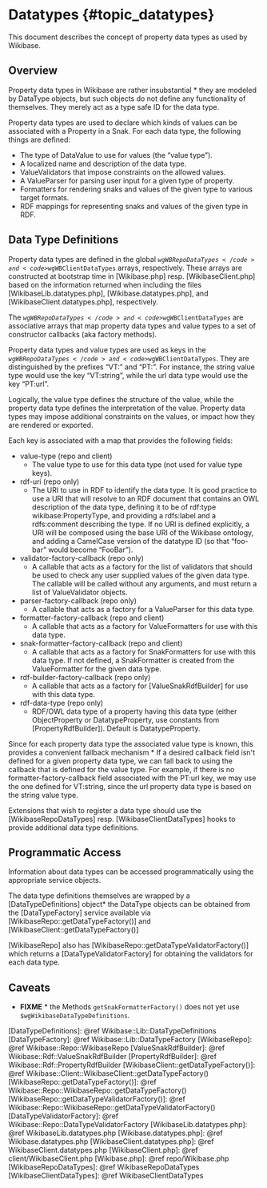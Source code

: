 # Datatypes {#topic_datatypes}

This document describes the concept of property data types as used by Wikibase.

## Overview

Property data types in Wikibase are rather insubstantial  * they are modeled by DataType objects, but such objects do not define any functionality of themselves. They merely act as a type safe ID for the data type.

Property data types are used to declare which kinds of values can be associated with a Property in a Snak. For each data type, the following things are defined:

* The type of DataValue to use for values (the “value type”).
* A localized name and description of the data type.
* ValueValidators that impose constraints on the allowed values.
* A ValueParser for parsing user input for a given type of property.
* Formatters for rendering snaks and values of the given type to various target formats.
* RDF mappings for representing snaks and values of the given type in RDF.

## Data Type Definitions

Property data types are defined in the global <code>$wgWBRepoDataTypes</code> and <code>$wgWBClientDataTypes</code> arrays, respectively.
These arrays are constructed at bootstrap time in [Wikibase.php] resp. [WikibaseClient.php] based on the information returned when including the files [WikibaseLib.datatypes.php], [Wikibase.datatypes.php], and [WikibaseClient.datatypes.php], respectively.

The <code>$wgWBRepoDataTypes</code> and <code>$wgWBClientDataTypes</code> are associative arrays that map property data types and value types to a set of constructor callbacks (aka factory methods).

Property data types and value types are used as keys in the <code>$wgWBRepoDataTypes</code> and <code>$wgWBClientDataTypes</code>. They are distinguished by the prefixes “VT:” and “PT:”. For instance, the string value type would use the key “VT:string”, while the url data type would use the key “PT:url”.

Logically, the value type defines the structure of the value, while the property data type defines the interpretation of the value. Property data types may impose additional constraints on the values, or impact how they are rendered or exported.

Each key is associated with a map that provides the following fields:

* value-type (repo and client)
  * The value type to use for this data type (not used for value type keys).
* rdf-uri (repo only)
  * The URI to use in RDF to identify the data type. It is good practice to use a URI that will resolve to an RDF document that contains an OWL description of the data type, defining it to be of rdf:type wikibase:PropertyType, and providing a rdfs:label and a rdfs:comment describing the type. If no URI is defined explicitly, a URI will be composed using the base URI of the Wikibase ontology, and adding a CamelCase version of the datatype ID (so that “foo-bar” would become “FooBar”).
* validator-factory-callback (repo only)
  * A callable that acts as a factory for the list of validators that should be used to check any user supplied values of the given data type. The callable will be called without any arguments, and must return a list of ValueValidator objects.
* parser-factory-callback (repo only)
  * A callable that acts as a factory for a ValueParser for this data type.
* formatter-factory-callback (repo and client)
  * A callable that acts as a factory for ValueFormatters for use with this data type.
* snak-formatter-factory-callback (repo and client)
  * A callable that acts as a factory for SnakFormatters for use with this data type. If not defined, a SnakFormatter is created from the ValueFormatter for the given data type.
* rdf-builder-factory-callback (repo only)
  * A callable that acts as a factory for [ValueSnakRdfBuilder] for use with this data type.
* rdf-data-type (repo only)
  * RDF/OWL data type of a property having this data type (either ObjectProperty or DatatypeProperty, use constants from [PropertyRdfBuilder]). Default is DatatypeProperty.

Since for each property data type the associated value type is known, this provides a convenient fallback mechanism  * If a desired callback field isn't defined for a given property data type, we can fall back to using the callback that is defined for the value type. For example, if there is no formatter-factory-callback field associated with the PT:url key, we may use the one defined for VT:string, since the url property data type is based on the string value type.

Extensions that wish to register a data type should use the [WikibaseRepoDataTypes] resp. [WikibaseClientDataTypes] hooks to provide additional data type definitions.

## Programmatic Access

Information about data types can be accessed programmatically using the appropriate service objects.

The data type definitions themselves are wrapped by a [DataTypeDefinitions] object* the DataType objects can be obtained from the [DataTypeFactory] service available via [WikibaseRepo::getDataTypeFactory()] and [WikibaseClient::getDataTypeFactory()]

[WikibaseRepo] also has [WikibaseRepo::getDataTypeValidatorFactory()] which returns a [DataTypeValidatorFactory] for obtaining the validators for each data type.

## Caveats

* **FIXME**  * the Methods <code>getSnakFormatterFactory()</code> does not yet use <code>$wgWikibaseDataTypeDefinitions</code>.

[DataTypeDefinitions]: @ref Wikibase::Lib::DataTypeDefinitions
[DataTypeFactory]: @ref Wikibase::Lib::DataTypeFactory
[WikibaseRepo]: @ref Wikibase::Repo::WikibaseRepo
[ValueSnakRdfBuilder]: @ref Wikibase::Rdf::ValueSnakRdfBuilder
[PropertyRdfBuilder]: @ref Wikibase::Rdf::PropertyRdfBuilder
[WikibaseClient::getDataTypeFactory()]: @ref Wikibase::Client::WikibaseClient::getDataTypeFactory()
[WikibaseRepo::getDataTypeFactory()]: @ref Wikibase::Repo::WikibaseRepo::getDataTypeFactory()
[WikibaseRepo::getDataTypeValidatorFactory()]: @ref Wikibase::Repo::WikibaseRepo::getDataTypeValidatorFactory()
[DataTypeValidatorFactory]: @ref Wikibase::Repo::DataTypeValidatorFactory
[WikibaseLib.datatypes.php]: @ref WikibaseLib.datatypes.php
[Wikibase.datatypes.php]: @ref Wikibase.datatypes.php
[WikibaseClient.datatypes.php]: @ref WikibaseClient.datatypes.php
[WikibaseClient.php]: @ref client/WikibaseClient.php
[Wikibase.php]: @ref repo/Wikibase.php
[WikibaseRepoDataTypes]: @ref WikibaseRepoDataTypes
[WikibaseClientDataTypes]: @ref WikibaseClientDataTypes
